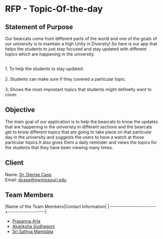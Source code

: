 # RFP - Topic-Of-the-day 
## Statement of Purpose

<p>Our bearcats come from different parts of the world and one of the goals of our university is to maintain a high Unity in Diversity!.So here is our app that helps the students to just stay focused and stay updated with different topics which are happening in the university. 
</p>
    <br>1. To help the students to stay updated.</br>
    <br>2. Students can make sure if they covered a particular topic.</br>
    <br>3. Shows the most impostant topics that students might definetly want to cover.</br>

 ## Objective 
<p>
The main goal of our application is to help the bearcats to know the updates that are happening in the univeristy in different sections and the bearcats get to know different topics that are going to take place on that particular day in the university and suggests the users to have a watch at those particular topics.It also gives them a daily reminder and views the topics for the students  that they have been viewing many times.</p>

## Client
 Name: [Dr. Denise Case](https://github.com/denisecase)
 <br>Email: dcase@nwmissouri.edu</br>

## Team Members

 |Name of the Team Members|Contact Information|
 |------------------------+-------------------|
 
  * [Prasanna Arla](https://github.com/PRASANNAARLA)
  * [Akanksha Sudhagoni](https://github.com/S542046)
  * [Sri Sathya Mamidala](https://github.com/srisathyamamidala)

